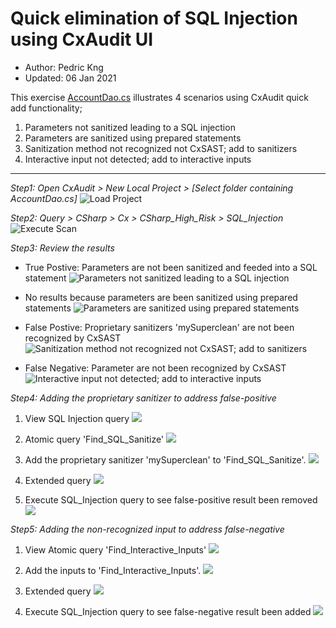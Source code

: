 # Quick elimination of SQL Injection using CxAudit UI
* Author:   Pedric Kng  
* Updated:  06 Jan 2021

This exercise [AccountDao.cs](SQLi/AccountDao.cs) illustrates 4 scenarios using CxAudit quick add functionality;
1. Parameters not sanitized leading to a SQL injection
2. Parameters are sanitized using prepared statements
3. Sanitization method not recognized not CxSAST; add to sanitizers
4. Interactive input not detected; add to interactive inputs

***

*Step1: Open CxAudit > New Local Project > [Select folder containing AccountDao.cs]*
![Load Project](1.LoadProject.png)

*Step2: Query > CSharp > Cx > CSharp_High_Risk > SQL_Injection*
![Execute Scan](2.ExecuteScan.png)

*Step3: Review the results*

- True Postive: Parameters are not been sanitized and feeded into a SQL statement
![Parameters not sanitized leading to a SQL injection](3.ParamsNotSanitized.png)

- No results because parameters are been sanitized using prepared statements
![Parameters are sanitized using prepared statements](4.SanitizedParam.png)

- False Postive: Proprietary sanitizers 'mySuperclean' are not been recognized by CxSAST
![Sanitization method not recognized not CxSAST; add to sanitizers](5.ProprietarySanitizer.png)

- False Negative: Parameter are not been recognized by CxSAST
![Interactive input not detected; add to interactive inputs](6.ParamNotRecognized.png)

*Step4: Adding the proprietary sanitizer to address false-positive*
    
1. View SQL Injection query
![](5.1.ViewSQLQuery.png)

2. Atomic query 'Find_SQL_Sanitize'
    ![](5.2.ViewSQLQuery2.png)

3. Add the proprietary sanitizer 'mySuperclean' to 'Find_SQL_Sanitize'.
    ![](5.3.Add_Find_SQL_Sanitize.png)
4. Extended query
    ![](5.4.ExtendedQuery.png)

5. Execute SQL_Injection query to see false-positive result been removed
    ![](5.5.FPRemoved.png)

*Step5: Adding the non-recognized input to address false-negative*
1. View Atomic query 'Find_Interactive_Inputs'
    ![](6.1.Find_Interactive_Inputs.png)
2. Add the inputs to 'Find_Interactive_Inputs'.
    ![](6.2.Add_Interactive_Inputs.png)

3. Extended query
    ![](6.3.ExtendedQuery.png)
4. Execute SQL_Injection query to see false-negative result been added
    ![](6.4.FNAddressed.png)
  
